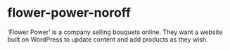 # flower-power-noroff
‘Flower Power’ is a company selling bouquets online. They want a website built on WordPress to update content and add products as they wish.
